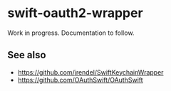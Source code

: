 # swift-oauth2-wrapper

Work in progress. Documentation to follow.

## See also

* https://github.com/jrendel/SwiftKeychainWrapper
* https://github.com/OAuthSwift/OAuthSwift